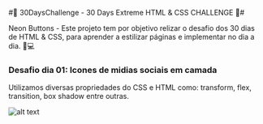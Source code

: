  #🤯 30DaysChallenge - 30 Days Extreme HTML & CSS CHALLENGE 🤯#

Neon Buttons - Este projeto tem por objetivo relizar o desafio dos 30 dias de HTML & CSS,
para aprender a estilizar páginas e implementar no dia a dia.
🚀️💻️

### Desafio dia 01: Icones de midias sociais em camada

Utilizamos diversas propriedades do CSS e HTML como: 
transform, flex, transition, box shadow entre outras. 

![alt text](https://media3.giphy.com/media/O0bD7qCprB3rPikzT0/giphy.gif?cid=790b7611e4ace9c75f6ef02f3f25c893ed6ab702c1f3cd9f&rid=giphy.gif&ct=g "Desafio dia 01")
